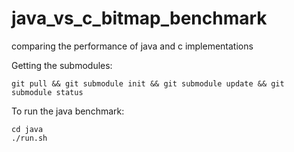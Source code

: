 # java_vs_c_bitmap_benchmark
comparing the performance of java and c implementations


Getting the submodules:

```
git pull && git submodule init && git submodule update && git submodule status
```

To run the java benchmark:

```
cd java
./run.sh
```

